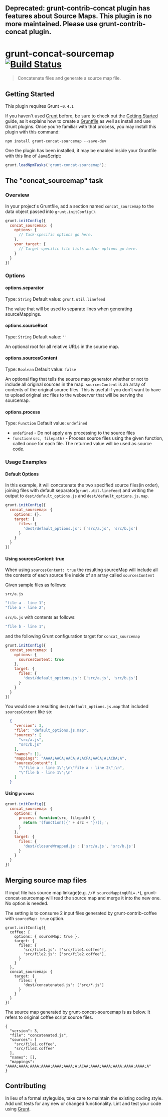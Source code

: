 **Deprecated: grunt-contrib-concat plugin has features about Source Maps. This plugin is no more maintained. Please use grunt-contrib-concat plugin.**
--

grunt-concat-sourcemap [![Build Status](https://travis-ci.org/kozy4324/grunt-concat-sourcemap.png?branch=master)](https://travis-ci.org/kozy4324/grunt-concat-sourcemap)
======================

> Concatenate files and generate a source map file.

Getting Started
------------------

This plugin requires Grunt `~0.4.1`

If you haven't used [Grunt](http://gruntjs.com/) before, be sure to check out the [Getting Started](http://gruntjs.com/getting-started) guide, as it explains how to create a [Gruntfile](http://gruntjs.com/sample-gruntfile) as well as install and use Grunt plugins. Once you're familiar with that process, you may install this plugin with this command:

```shell
npm install grunt-concat-sourcemap --save-dev
```

One the plugin has been installed, it may be enabled inside your Gruntfile with this line of JavaScript:

```js
grunt.loadNpmTasks('grunt-concat-sourcemap');
```

The "concat_sourcemap" task
---------------------------

### Overview
In your project's Gruntfile, add a section named `concat_sourcemap` to the data object passed into `grunt.initConfig()`.

```js
grunt.initConfig({
  concat_sourcemap: {
    options: {
      // Task-specific options go here.
    },
    your_target: {
      // Target-specific file lists and/or options go here.
    }
  }
})
```

### Options

#### options.separator

Type: `String`
Default value: `grunt.util.linefeed`

The value that will be used to separate lines when generating sourceMappings.

#### options.sourceRoot

Type: `String`
Default value: `''`

An optional root for all relative URLs in the source map.

#### options.sourcesContent

Type: `Boolean`
Default value: `false`

An optional flag that tells the source map generator whether or not to include all original sources in the map. `sourcesContent` is an array of contents of the original source files. This is useful if you don't want to have to upload original src files to the webserver that will be serving the sourcemap.

#### options.process

Type: `Function`
Default value: `undefined`

* `undefined` - Do not apply any processing to the source files
* `function(src, filepath)` - Process source files using the given function, called once for each file. The returned value will be used as source code.

### Usage Examples

#### Default Options

In this example, it will concatenate the two specified source files(in order), joining files with default separator(`grunt.util.linefeed`) and writing the output to `dest/default_options.js` and `dest/default_options.js.map`.

```js
grunt.initConfig({
  concat_sourcemap: {
    options: {},
    target: {
      files: {
        'dest/default_options.js': ['src/a.js', 'src/b.js']
      }
    }
  }
})
```

#### Using sourcesContent: true

When using `sourcesContent: true` the resulting sourceMap will include all the contents of each source file inside of an array called `sourcesContent`

Given sample files as follows:

`src/a.js`

```js
"file a - line 1";
"file a - line 2";

```

`src/b.js` with contents as follows:

```js
"file b - line 1";

```

and the following Grunt configuration target for `concat_sourcemap`

```js
grunt.initConfig({
  concat_sourcemap: {
    options: {
      sourcesContent: true
    },
    target: {
      files: {
        'dest/default_options.js': ['src/a.js', 'src/b.js']
      }
    }
  }
})
```

You would see a resulting `dest/default_options.js.map` that included `sourcesContent` like so:

```json
  {
    "version": 3,
    "file": "default_options.js.map",
    "sources": [
      "src/a.js",
      "src/b.js"
    ],
    "names": [],
    "mappings": "AAAA;AACA;AACA;A;ACFA;AACA;A;ACDA;A",
    "sourcesContent": [
      "\"file a - line 1\";\n\"file a - line 2\";\n",
      "\"file b - line 1\";\n"
    ]
  }
```

#### Using `process`

```js
grunt.initConfig({
  concat_sourcemap: {
    options: {
      process: function(src, filepath) {
        return '(function(){' + src + '})();';
      }
    },
    target: {
      files: {
        'dest/closureWrapped.js': ['src/a.js', 'src/b.js']
      }
    }
  }
})
```

Merging source map files
------------------------

If input file has source map linkage(e.g. `//# sourceMappingURL=.*`), grunt-concat-sourcemap will read the source map and merge it into the new one. No option is needed.

The setting is to consume 2 input files generated by grunt-contrib-coffee with `sourceMap: true` option.

```
grunt.initConfig({
  coffee: {
    options: { sourceMap: true },
    target: {
      files: {
        'src/file1.js': ['src/file1.coffee'],
        'src/file2.js': ['src/file2.coffee'],
      }
    }
  },
  concat_sourcemap: {
    target: {
      files: {
        'dest/concatenated.js': ['src/*.js']
      }
    }
  }
})
```

The source map generated by grunt-concat-sourcemap is as below. It refers to original coffee script source files.

```
{
  "version": 3,
  "file": "concatenated.js",
  "sources": [
    "src/file1.coffee",
    "src/file2.coffee"
  ],
  "names": [],
  "mappings": "AAAA;AAAA;AAAA;AAAA;AAAA;AAAA;A;ACAA;AAAA;AAAA;AAAA;AAAA;AAAA;A"
}
```

Contributing
------------

In lieu of a formal styleguide, take care to maintain the existing coding style. Add unit tests for any new or changed functionality. Lint and test your code using [Grunt](http://gruntjs.com/).

